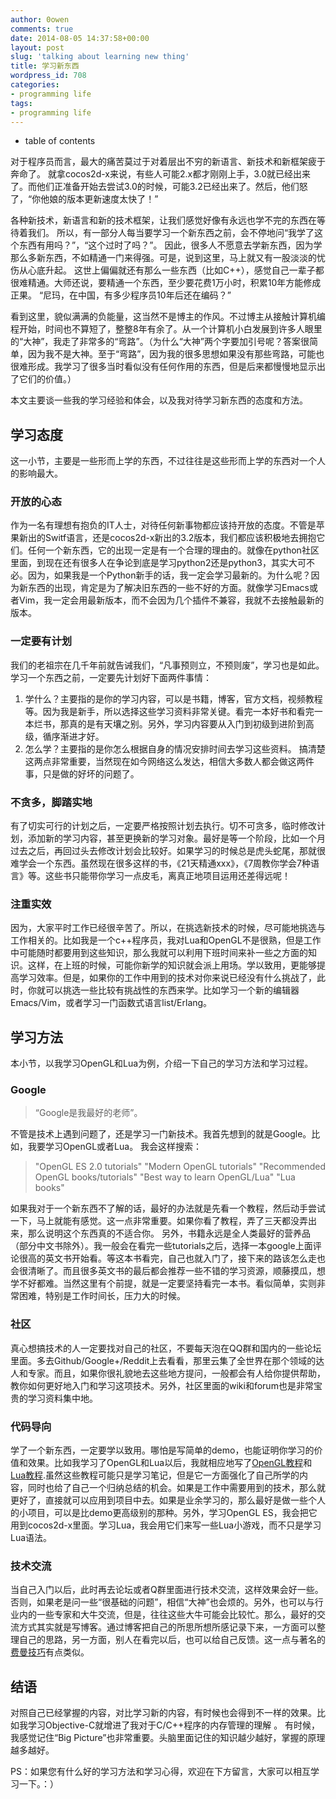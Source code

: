 ```yaml
---
author: 0owen
comments: true
date: 2014-08-05 14:37:58+00:00
layout: post
slug: 'talking about learning new thing'
title: 学习新东西
wordpress_id: 708
categories:
- programming life
tags:
- programming life
---
```


* table of contents
<!-- toc -->
对于程序员而言，最大的痛苦莫过于对着层出不穷的新语言、新技术和新框架疲于奔命了。
就拿cocos2d-x来说，有些人可能2.x都才刚刚上手，3.0就已经出来了。而他们正准备开始去尝试3.0的时候，可能3.2已经出来了。然后，他们怒了，“你他娘的版本更新速度太快了！”

各种新技术，新语言和新的技术框架，让我们感觉好像有永远也学不完的东西在等待着我们。
所以，有一部分人每当要学习一个新东西之前，会不停地问“我学了这个东西有用吗？”，“这个过时了吗？”。
因此，很多人不愿意去学新东西，因为学那么多新东西，不如精通一门来得强。可是，说到这里，马上就又有一股淡淡的忧伤从心底升起。
这世上偏偏就还有那么一些东西（比如C++），感觉自己一辈子都很难精通。大师还说，要精通一个东西，至少要花费1万小时，积累10年方能修成正果。
“尼玛，在中国，有多少程序员10年后还在编码？”
<!-- more -->

看到这里，貌似满满的负能量，这当然不是博主的作风。不过博主从接触计算机编程开始，时间也不算短了，整整8年有余了。从一个计算机小白发展到许多人眼里的“大神”，我走了非常多的“弯路”。（为什么“大神”两个字要加引号呢？答案很简单，因为我不是大神。至于“弯路”，因为我的很多思想如果没有那些弯路，可能也很难形成。我学习了很多当时看似没有任何作用的东西，但是后来都慢慢地显示出了它们的价值。）

本文主要谈一些我的学习经验和体会，以及我对待学习新东西的态度和方法。



## 学习态度



这一小节，主要是一些形而上学的东西，不过往往是这些形而上学的东西对一个人的影响最大。



### 开放的心态



作为一名有理想有抱负的IT人士，对待任何新事物都应该持开放的态度。不管是苹果新出的Switf语言，还是cocos2d-x新出的3.2版本，我们都应该积极地去拥抱它们。任何一个新东西，它的出现一定是有一个合理的理由的。就像在python社区里面，到现在还有很多人在争论到底是学习python2还是python3，其实大可不必。因为，如果我是一个Python新手的话，我一定会学习最新的。为什么呢？因为新东西的出现，肯定是为了解决旧东西的一些不好的方面。就像学习Emacs或者Vim，我一定会用最新版本，而不会因为几个插件不兼容，我就不去接触最新的版本。



### 一定要有计划



我们的老祖宗在几千年前就告诫我们，“凡事预则立，不预则废”，学习也是如此。学习一个东西之前，一定要先计划好下面两件事情：
1. 学什么？主要指的是你的学习内容，可以是书籍，博客，官方文档，视频教程等。因为我是新手，所以选择这些学习资料非常关键。看完一本好书和看完一本烂书，那真的是有天壤之别。另外，学习内容要从入门到初级到进阶到高级，循序渐进才好。
2. 怎么学？主要指的是你怎么根据自身的情况安排时间去学习这些资料。
搞清楚这两点非常重要，当然现在如今网络这么发达，相信大多数人都会做这两件事，只是做的好坏的问题了。



### 不贪多，脚踏实地



有了切实可行的计划之后，一定要严格按照计划去执行。切不可贪多，临时修改计划，添加新的学习内容，甚至更换新的学习对象。最好是等一个阶段，比如一个月过去之后，再回过头去修改计划会比较好。如果学习的时候总是虎头蛇尾，那就很难学会一个东西。虽然现在很多这样的书，《21天精通xxx》，《7周教你学会7种语言》等。这些书只能带你学习一点皮毛，离真正地项目运用还差得远呢！



### 注重实效



因为，大家平时工作已经很辛苦了。所以，在挑选新技术的时候，尽可能地挑选与工作相关的。比如我是一个c++程序员，我对Lua和OpenGL不是很熟，但是工作中可能随时都要用到这些知识，那么我就可以利用下班时间来补一些之方面的知识。这样，在上班的时候，可能你新学的知识就会派上用场。学以致用，更能够提高学习效率。但是，如果你的工作中用到的技术对你来说已经没有什么挑战了，此时，你就可以挑选一些比较有挑战性的东西来学。比如学习一个新的编辑器Emacs/Vim，或者学习一门函数式语言list/Erlang。



## 学习方法



本小节，以我学习OpenGL和Lua为例，介绍一下自己的学习方法和学习过程。



### Google





<blockquote>
  “Google是我最好的老师”。
</blockquote>



不管是技术上遇到问题了，还是学习一门新技术。我首先想到的就是Google。比如，我要学习OpenGL或者Lua。
我会这样搜索：



<blockquote>
  "OpenGL ES 2.0 tutorials"
  "Modern OpenGL tutorials"
  "Recommended OpenGL books/tutorials"
  "Best way to learn OpenGL/Lua"
  "Lua books"
</blockquote>



如果我对于一个新东西不了解的话，最好的办法就是先看一个教程，然后动手尝试一下，马上就能有感觉。这一点非常重要。如果你看了教程，弄了三天都没弄出来，那么说明这个东西真的不适合你。
另外，书籍永远是全人类最好的营养品（部分中文书除外）。我一般会在看完一些tutorials之后，选择一本google上面评论很高的英文书开始看。等这本书看完，自己也就入门了，接下来的路该怎么走也会很清晰了。而且很多英文书的最后都会推荐一些不错的学习资源，顺藤摸瓜，想学不好都难。当然这里有个前提，就是一定要坚持看完一本书。看似简单，实则非常困难，特别是工作时间长，压力大的时候。



### 社区



真心想搞技术的人一定要找对自己的社区，不要每天泡在QQ群和国内的一些论坛里面。多去Github/Google+/Reddit上去看看，那里云集了全世界在那个领域的达人和专家。而且，如果你很礼貌地去这些地方提问，一般都会有人给你提供帮助，教你如何更好地入门和学习这项技术。另外，社区里面的wiki和forum也是非常宝贵的学习资料集中地。



### 代码导向



学了一个新东西，一定要学以致用。哪怕是写简单的demo，也能证明你学习的价值和效果。比如我学习了OpenGL和Lua以后，我就相应地写了[OpenGL教程](http://4gamers.cn/blog/categories/opengl-es/)和[Lua教程](http://4gamers.cn/blog/categories/lua/).虽然这些教程可能只是学习笔记，但是它一方面强化了自己所学的内容，同时也给了自己一个归纳总结的机会。如果是工作中需要用到的技术，那么就更好了，直接就可以应用到项目中去。如果是业余学习的，那么最好是做一些个人的小项目，可以是比demo更高级别的那种。另外，学习OpenGL ES，我会把它用到cocos2d-x里面。学习Lua，我会用它们来写一些Lua小游戏，而不只是学习Lua语法。



### 技术交流



当自己入门以后，此时再去论坛或者Q群里面进行技术交流，这样效果会好一些。否则，如果老是问一些“很基础的问题”，相信“大神”也会烦的。另外，也可以与行业内的一些专家和大牛交流，但是，往往这些大牛可能会比较忙。那么，最好的交流方式其实就是写博客。通过博客把自己的所思所想所感记录下来，一方面可以整理自己的思路，另一方面，别人在看完以后，也可以给自己反馈。这一点与著名的[费曼技巧](http://www.zhihu.com/question/20576786)有点类似。



## 结语



对照自己已经掌握的内容，对比学习新的内容，有时候也会得到不一样的效果。比如我学习Objective-C就增进了我对于C/C++程序的内存管理的理解 。
有时候，我感觉记住“Big Picture”也非常重要。头脑里面记住的知识越少越好，掌握的原理越多越好。

PS：如果您有什么好的学习方法和学习心得，欢迎在下方留言，大家可以相互学习一下。：）

